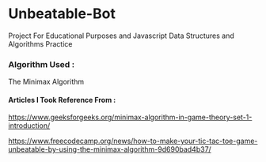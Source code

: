 # Unbeatable-Bot

Project For Educational Purposes and Javascript Data Structures and Algorithms Practice

### Algorithm Used :
The Minimax Algorithm

#### Articles I Took Reference From :

https://www.geeksforgeeks.org/minimax-algorithm-in-game-theory-set-1-introduction/

https://www.freecodecamp.org/news/how-to-make-your-tic-tac-toe-game-unbeatable-by-using-the-minimax-algorithm-9d690bad4b37/
